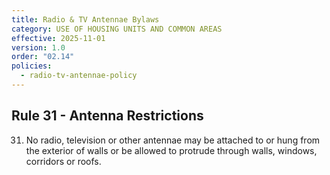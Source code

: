 ```yaml
---
title: Radio & TV Antennae Bylaws
category: USE OF HOUSING UNITS AND COMMON AREAS
effective: 2025-11-01
version: 1.0
order: "02.14"
policies:
  - radio-tv-antennae-policy
---
```


## Rule 31 - Antenna Restrictions

31) No radio, television or other antennae may be attached to or hung from the exterior of walls or be allowed to protrude through walls, windows, corridors or roofs.
